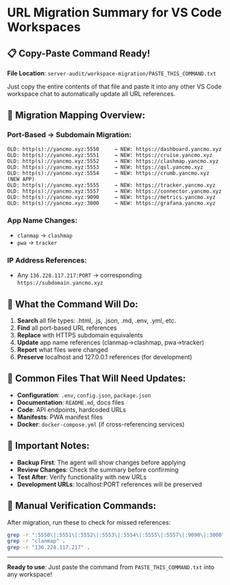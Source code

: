 # URL Migration Summary for VS Code Workspaces

## 📋 Copy-Paste Command Ready!

**File Location**: `server-audit/workspace-migration/PASTE_THIS_COMMAND.txt`

Just copy the entire contents of that file and paste it into any other VS Code workspace chat to automatically update all URL references.

## 🔄 Migration Mapping Overview:

### Port-Based → Subdomain Migration:
```
OLD: http(s)://yancmo.xyz:5550     → NEW: https://dashboard.yancmo.xyz
OLD: http(s)://yancmo.xyz:5551     → NEW: https://cruise.yancmo.xyz  
OLD: http(s)://yancmo.xyz:5552     → NEW: https://clashmap.yancmo.xyz
OLD: http(s)://yancmo.xyz:5553     → NEW: https://qsl.yancmo.xyz
OLD: http(s)://yancmo.xyz:5554     → NEW: https://crumb.yancmo.xyz (NEW APP)
OLD: http(s)://yancmo.xyz:5555     → NEW: https://tracker.yancmo.xyz
OLD: http(s)://yancmo.xyz:5557     → NEW: https://connector.yancmo.xyz
OLD: http(s)://yancmo.xyz:9090     → NEW: https://metrics.yancmo.xyz
OLD: http(s)://yancmo.xyz:3000     → NEW: https://grafana.yancmo.xyz
```

### App Name Changes:
- `clanmap` → `clashmap`
- `pwa` → `tracker`

### IP Address References:
- Any `136.228.117.217:PORT` → corresponding `https://subdomain.yancmo.xyz`

## 🎯 What the Command Will Do:

1. **Search** all file types: .html, .js, .json, .md, .env, .yml, etc.
2. **Find** all port-based URL references 
3. **Replace** with HTTPS subdomain equivalents
4. **Update** app name references (clanmap→clashmap, pwa→tracker)
5. **Report** what files were changed
6. **Preserve** localhost and 127.0.0.1 references (for development)

## 📁 Common Files That Will Need Updates:

- **Configuration**: `.env`, `config.json`, `package.json`
- **Documentation**: `README.md`, docs files
- **Code**: API endpoints, hardcoded URLs
- **Manifests**: PWA manifest files
- **Docker**: `docker-compose.yml` (if cross-referencing services)

## 🚨 Important Notes:

- **Backup First**: The agent will show changes before applying
- **Review Changes**: Check the summary before confirming 
- **Test After**: Verify functionality with new URLs
- **Development URLs**: localhost:PORT references will be preserved

## 🔧 Manual Verification Commands:
After migration, run these to check for missed references:
```bash
grep -r ":5550\|:5551\|:5552\|:5553\|:5554\|:5555\|:5557\|:9090\|:3000" .
grep -r "clanmap" .
grep -r "136.228.117.217" .
```

---

**Ready to use**: Just paste the command from `PASTE_THIS_COMMAND.txt` into any workspace!